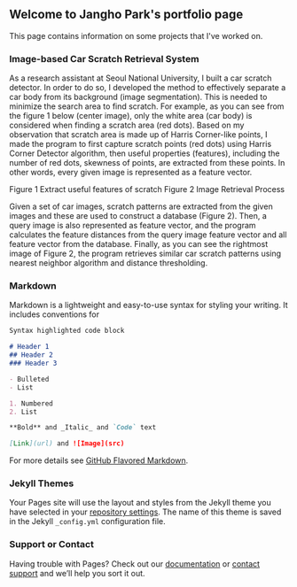 ## Welcome to Jangho Park's portfolio page
This page contains information on some projects that I've worked on. 

### Image-based Car Scratch Retrieval System

As a research assistant at Seoul National University, I built a car scratch detector. In order to do so, I developed the method to effectively separate a car body from its background (image segmentation). This is needed to minimize the search area to find scratch. For example, as you can see from the figure 1 below (center image), only the white area (car body) is considered when finding a scratch area (red dots). Based on my observation that scratch area is made up of Harris Corner-like points, I made the program to first capture scratch points (red dots) using Harris Corner Detector algorithm, then useful properties (features), including the number of red dots, skewness of points, are extracted from these points. In other words, every given image is represented as a feature vector. 


Figure 1 Extract useful features of scratch
Figure 2 Image Retrieval Process

 Given a set of car images, scratch patterns are extracted from the given images and these are used to construct a database (Figure 2). Then, a query image is also represented as feature vector, and the program calculates the feature distances from the query image feature vector and all feature vector from the database. Finally, as you can see the rightmost image of Figure 2, the program retrieves similar car scratch patterns using nearest neighbor algorithm and distance thresholding.


### Markdown

Markdown is a lightweight and easy-to-use syntax for styling your writing. It includes conventions for

```markdown
Syntax highlighted code block

# Header 1
## Header 2
### Header 3

- Bulleted
- List

1. Numbered
2. List

**Bold** and _Italic_ and `Code` text

[Link](url) and ![Image](src)
```

For more details see [GitHub Flavored Markdown](https://guides.github.com/features/mastering-markdown/).

### Jekyll Themes

Your Pages site will use the layout and styles from the Jekyll theme you have selected in your [repository settings](https://github.com/canslab/canslab.github.io/settings). The name of this theme is saved in the Jekyll `_config.yml` configuration file.

### Support or Contact

Having trouble with Pages? Check out our [documentation](https://help.github.com/categories/github-pages-basics/) or [contact support](https://github.com/contact) and we’ll help you sort it out.
